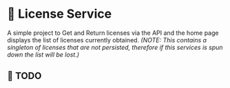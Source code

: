 ﻿# 🔑 License Service

A simple project to Get and Return licenses via the API and the home page displays the list of licenses currently obtained.
*(NOTE: This contains a singleton of licenses that are not persisted, therefore if this services is spun down the list will be lost.)*

## 📝 TODO

